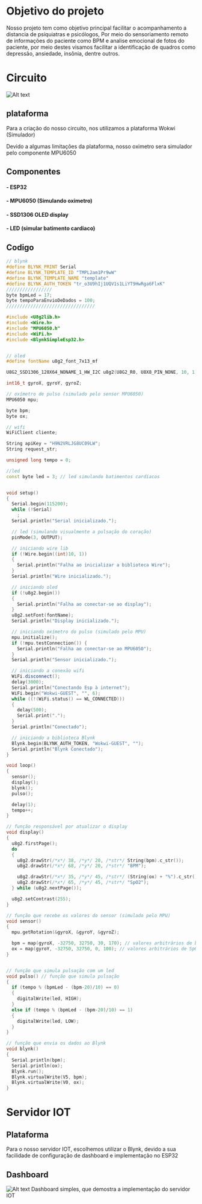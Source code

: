 # Objetivo do projeto
Nosso projeto tem como objetivo principal facilitar o acompanhamento a distancia de psiquiatras e psicólogos, Por meio do sensoriamento remoto de informações do paciente como BPM e analise emocional de fotos do paciente, por meio destes visamos facilitar a identificação de quadros como depressão, ansiedade, insônia, dentre outros.

# Circuito
![Alt text](image.png)
## plataforma
Para a criação do nosso circuito, nos utilizamos a plataforma Wokwi (Simulador)

Devido a algumas limitações da plataforma, nosso oximetro sera simulador pelo
componente MPU6050

## Componentes
#### - ESP32
#### - MPU6050 (Simulando oximetro)
#### - SSD1306 OLED display
#### - LED (simular batimento cardiaco)

## Codigo
```c++
// blynk
#define BLYNK_PRINT Serial
#define BLYNK_TEMPLATE_ID "TMPL2am1Pr9wW"
#define BLYNK_TEMPLATE_NAME "template"
#define BLYNK_AUTH_TOKEN "tr_o3U9hIj1UQV1s1LiYT9HwRga6FlxK"
/////////////////
byte bpmLed = 17;
byte tempoParaEnvioDeDados = 100;
/////////////////////////////////

#include <U8g2lib.h>
#include <Wire.h>
#include "MPU6050.h"
#include <WiFi.h>
#include <BlynkSimpleEsp32.h>


// oled
#define fontName u8g2_font_7x13_mf

U8G2_SSD1306_128X64_NONAME_1_HW_I2C u8g2(U8G2_R0, U8X8_PIN_NONE, 10, 1);

int16_t gyroX, gyroY, gyroZ;

// oxímetro de pulso (simulado pelo sensor MPU6050)
MPU6050 mpu;

byte bpm;
byte ox;

// wifi
WiFiClient cliente;

String apiKey = "H9N2VRLJG8UC09LW";
String request_str;

unsigned long tempo = 0;

//led
const byte led = 3; // led simulando batimentos cardíacos


void setup()
{
  Serial.begin(115200);
  while (!Serial)
    ;
  Serial.println("Serial inicializado.");

  // led (simulando visualmente a pulsação do coração)
  pinMode(3, OUTPUT);

  // iniciando wire lib
  if (!Wire.begin((int)10, 1))
  {
    Serial.println("Falha ao inicializar a biblioteca Wire");
  }
  Serial.println("Wire inicializado.");

  // iniciando oled
  if (!u8g2.begin())
  {
    Serial.println("Falha ao conectar-se ao display");
  }
  u8g2.setFont(fontName);
  Serial.println("Display inicializado.");

  // iniciando oxímetro do pulso (simulado pelo MPU)
  mpu.initialize();
  if (!mpu.testConnection()) {
    Serial.println("Falha ao conectar-se ao MPU6050");
  }
  Serial.println("Sensor inicializado.");

  // iniciando a conexão wifi
  WiFi.disconnect();
  delay(3000);
  Serial.println("Conectando Esp à internet");
  WiFi.begin("Wokwi-GUEST", "", 6);
  while ((!(WiFi.status() == WL_CONNECTED)))
  {
    delay(500);
    Serial.print(".");
  }
  Serial.println("Conectado");

  // iniciando a biblioteca Blynk
  Blynk.begin(BLYNK_AUTH_TOKEN, "Wokwi-GUEST", "");
  Serial.println("Blynk Conectado");
}

void loop()
{
  sensor();
  display();
  blynk();
  pulso();

  delay(1);
  tempo++;
}

// função responsável por atualizar o display
void display()
{
  u8g2.firstPage();
  do
  {
    u8g2.drawStr(/*x*/ 38, /*y*/ 20, /*str*/ String(bpm).c_str());
    u8g2.drawStr(/*x*/ 68, /*y*/ 20, /*str*/ "BPM");

    u8g2.drawStr(/*x*/ 35, /*y*/ 45, /*str*/ (String(ox) + "%").c_str());
    u8g2.drawStr(/*x*/ 65, /*y*/ 45, /*str*/ "SpO2");
  } while (u8g2.nextPage());

  u8g2.setContrast(255);
}

// função que recebe os valores do sensor (simulado pelo MPU)
void sensor()
{
  mpu.getRotation(&gyroX, &gyroY, &gyroZ);

  bpm = map(gyroX, -32750, 32750, 30, 170); // valores arbitrários de bpm
  ox = map(gyroY, -32750, 32750, 0, 100); // valores arbitrários de SpO2
}


// função que simula pulsação com um led
void pulso() // função que simula pulsação
{
  if (tempo % (bpmLed - (bpm-20)/10) == 0)
  {
    digitalWrite(led, HIGH);
  }
  else if (tempo % (bpmLed - (bpm-20)/10) == 1)
  {
    digitalWrite(led, LOW);
  }
}

// função que envia os dados ao Blynk
void blynk()
{
  Serial.println(bpm);
  Serial.println(ox);
  Blynk.run();
  Blynk.virtualWrite(V5, bpm);
  Blynk.virtualWrite(V0, ox);
}
```
# Servidor IOT

## Plataforma
Para o nosso servidor IOT, escolhemos utilizar o Blynk, devido a sua facilidade de configuração de dashboard e implementação no ESP32

## Dashboard
![Alt text](image-1.png)
Dashboard simples, que demostra a implementação do servidor IOT